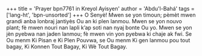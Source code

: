 +++
title = 'Prayer bpn7761 in Kreyol Ayisyen'
author = 'Abdu'l-Bahá'
tags = ['lang-ht', 'bpn-unsorted']
+++
O Senyè! Mwen se yon timoun; pèmèt mwen grandi anba lonbraj jantiyès Ou an ki plen lanmou. Mwen se yon nouvo plant; fè mwen nouri nan lapli k’ap soti nan nyaj bonte Ou yo. Mwen se yon jèn pyebwa nan jaden lanmou; fè mwen vin yon pyebwa ki chaje ak fwi.
Se Ou menm Ki Pisan e Ki Plen Pouvwa, se Ou menm Ki gen lanmou pou tout bagay, Ki Konnen Tout Bagay, Ki Wè Tout Bagay.
